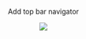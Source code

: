<p style="text-align: center;">Add top bar navigator</p>

<center><img src="https://raw.githubusercontent.com/leeharry709/portfolio_v2/main/center%20image.jpg"></center>
